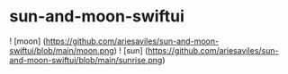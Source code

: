 # sun-and-moon-swiftui

! [moon] (https://github.com/ariesaviles/sun-and-moon-swiftui/blob/main/moon.png)
! [sun] (https://github.com/ariesaviles/sun-and-moon-swiftui/blob/main/sunrise.png)
